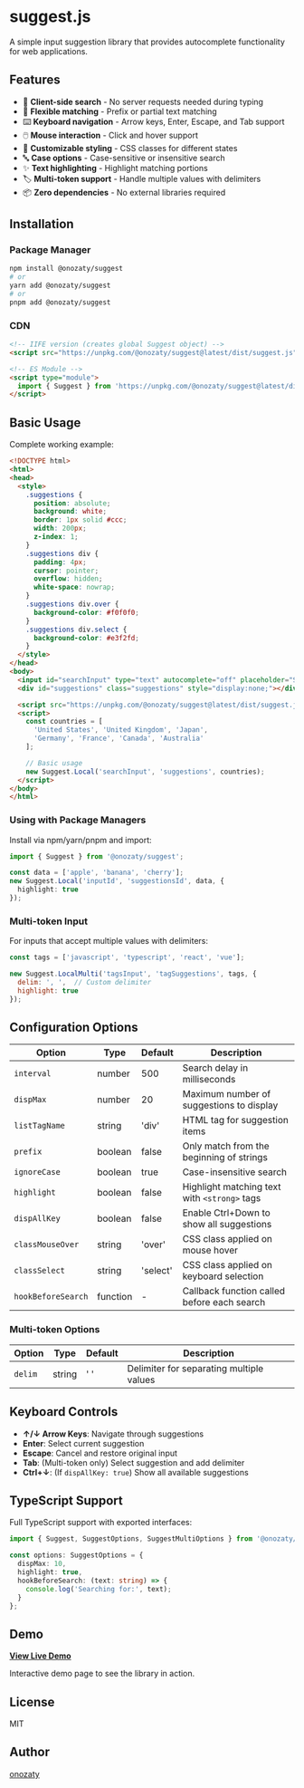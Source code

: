 # suggest.js

A simple input suggestion library that provides autocomplete functionality for web applications.

## Features

- 🚀 **Client-side search** - No server requests needed during typing
- 🎯 **Flexible matching** - Prefix or partial text matching
- ⌨️ **Keyboard navigation** - Arrow keys, Enter, Escape, and Tab support
- 🖱️ **Mouse interaction** - Click and hover support
- 🎨 **Customizable styling** - CSS classes for different states
- 🔤 **Case options** - Case-sensitive or insensitive search
- ✨ **Text highlighting** - Highlight matching portions
- 🏷️ **Multi-token support** - Handle multiple values with delimiters
- 📦 **Zero dependencies** - No external libraries required

## Installation

### Package Manager

```bash
npm install @onozaty/suggest
# or
yarn add @onozaty/suggest
# or
pnpm add @onozaty/suggest
```

### CDN

```html
<!-- IIFE version (creates global Suggest object) -->
<script src="https://unpkg.com/@onozaty/suggest@latest/dist/suggest.js"></script>

<!-- ES Module -->
<script type="module">
  import { Suggest } from 'https://unpkg.com/@onozaty/suggest@latest/dist/suggest.mjs';
</script>
```

## Basic Usage

Complete working example:

```html
<!DOCTYPE html>
<html>
<head>
  <style>
    .suggestions {
      position: absolute;
      background: white;
      border: 1px solid #ccc;
      width: 200px;
      z-index: 1;
    }
    .suggestions div {
      padding: 4px;
      cursor: pointer;
      overflow: hidden;
      white-space: nowrap;
    }
    .suggestions div.over {
      background-color: #f0f0f0;
    }
    .suggestions div.select {
      background-color: #e3f2fd;
    }
  </style>
</head>
<body>
  <input id="searchInput" type="text" autocomplete="off" placeholder="Start typing...">
  <div id="suggestions" class="suggestions" style="display:none;"></div>

  <script src="https://unpkg.com/@onozaty/suggest@latest/dist/suggest.js"></script>
  <script>
    const countries = [
      'United States', 'United Kingdom', 'Japan',
      'Germany', 'France', 'Canada', 'Australia'
    ];

    // Basic usage
    new Suggest.Local('searchInput', 'suggestions', countries);
  </script>
</body>
</html>
```

### Using with Package Managers

Install via npm/yarn/pnpm and import:

```typescript
import { Suggest } from '@onozaty/suggest';

const data = ['apple', 'banana', 'cherry'];
new Suggest.Local('inputId', 'suggestionsId', data, {
  highlight: true
});
```

### Multi-token Input

For inputs that accept multiple values with delimiters:

```javascript
const tags = ['javascript', 'typescript', 'react', 'vue'];

new Suggest.LocalMulti('tagsInput', 'tagSuggestions', tags, {
  delim: ', ',  // Custom delimiter
  highlight: true
});
```

## Configuration Options

| Option | Type | Default | Description |
|--------|------|---------|-------------|
| `interval` | number | 500 | Search delay in milliseconds |
| `dispMax` | number | 20 | Maximum number of suggestions to display |
| `listTagName` | string | 'div' | HTML tag for suggestion items |
| `prefix` | boolean | false | Only match from the beginning of strings |
| `ignoreCase` | boolean | true | Case-insensitive search |
| `highlight` | boolean | false | Highlight matching text with `<strong>` tags |
| `dispAllKey` | boolean | false | Enable Ctrl+Down to show all suggestions |
| `classMouseOver` | string | 'over' | CSS class applied on mouse hover |
| `classSelect` | string | 'select' | CSS class applied on keyboard selection |
| `hookBeforeSearch` | function | - | Callback function called before each search |

### Multi-token Options

| Option | Type | Default | Description |
|--------|------|---------|-------------|
| `delim` | string | ' ' | Delimiter for separating multiple values |

## Keyboard Controls

- **↑/↓ Arrow Keys**: Navigate through suggestions
- **Enter**: Select current suggestion
- **Escape**: Cancel and restore original input
- **Tab**: (Multi-token only) Select suggestion and add delimiter
- **Ctrl+↓**: (If `dispAllKey: true`) Show all available suggestions

## TypeScript Support

Full TypeScript support with exported interfaces:

```typescript
import { Suggest, SuggestOptions, SuggestMultiOptions } from '@onozaty/suggest';

const options: SuggestOptions = {
  dispMax: 10,
  highlight: true,
  hookBeforeSearch: (text: string) => {
    console.log('Searching for:', text);
  }
};
```

## Demo

[**View Live Demo**](https://onozaty.github.io/suggest.js/) 

Interactive demo page to see the library in action.

## License

MIT

## Author

[onozaty](https://github.com/onozaty)
